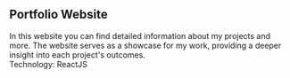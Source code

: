 ## Portfolio Website
In this website you can find detailed information about my projects and more. The website serves as a showcase for my work, providing a deeper insight into each project's outcomes.<br>
Technology: ReactJS






